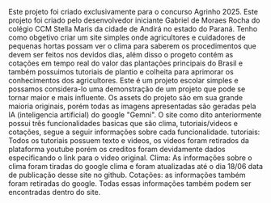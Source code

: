 Este projeto foi criado exclusivamente para o concurso Agrinho 2025.
Este projeto foi criado pelo desenvolvedor iniciante Gabriel de Moraes Rocha do colégio CCM Stella Maris da cidade de Andirá no estado do Paraná.
Tenho como obgetivo criar um site simples onde agricultores e cuidadores de pequenas hortas possam ver o clima para saberem os procedimentos que devem ser feitos nos devidos dias, além disso o progeto contém as cotações em tempo real do valor das plantações principais do Brasil e também possuimos tutoriais de plantio e colheita para aprimorar os conhecimentos dos agricultores.
Este é um projeto escolar simples e possamos considera-lo uma demonstração de um projeto que pode se tornar maior e mais influente.
Os assets do projeto são em sua grande maioria originais, porém todas as imagens apresentadas são geradas pela IA (inteligencia artificial) do google "Gemni".
O site como dito anteriormente possui três funcionalidades basicas que são clima, tutoriais/videos e cotações, segue a seguir informações sobre cada funcionalidade.
tutoriais: Todos os tutoriais possuem texto e videos, os videos foram retirados da plataforma youtube porém os creditos foram devidamente dados especificando o link para o video original.
Clima: As informações sobre o clima foram tiradas do google clima e foram atualizadas até o dia 18/06 data de publicação desse site no github.
Cotações: as informações também foram retiradas do google.
Todas essas informações também podem ser encontradas dentro do site.
